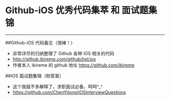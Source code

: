 # Github-iOS 优秀代码集萃 和 面试题集锦
----
##Github-iOS 代码备忘（很棒！）
- 非常详尽的归纳整理了 Github 各种 iOS 相关的代码
 - http://github.ibireme.com/github/list/ios
 - 作者本人 ibireme 的 github 地址 https://github.com/ibireme


##iOS 面试题集锦（附答案）

- 这个我就不多解释了，求职面试必备，呵呵^_^
 - https://github.com/ChenYilong/iOSInterviewQuestions

